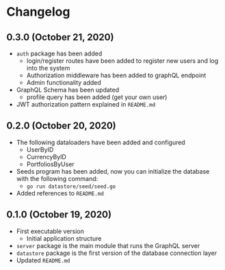 # Changelog

## 0.3.0 (October 21, 2020)

- `auth` package has been added
    - login/register routes have been added to register new users and log into the system
    - Authorization middleware has been added to graphQL endpoint
    - Admin functionality added
- GraphQL Schema has been updated
    - profile query has been added (get your own user)
- JWT authorization pattern explained in `README.md`

## 0.2.0 (October 20, 2020)

- The following dataloaders have been added and configured
    - UserByID
    - CurrencyByID
    - PortfoliosByUser
- Seeds program has been added, now you can initialize the database with the following command:
    - `go run datastore/seed/seed.go`
- Added references to `README.md`

## 0.1.0 (October 19, 2020)

- First executable version
    - Initial application structure
- `server` package is the main module that runs the GraphQL server
- `datastore` package is the first version of the database connection layer
- Updated `README.md`